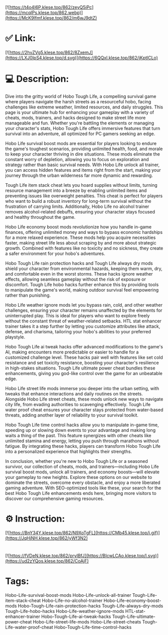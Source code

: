 [![https://t4o4I6P.klese.top/862/zeyQ5iPc](https://mcqIPs.klese.top/862.webp)](https://McK9lfmf.klese.top/862/m6wJ9dtZ)
# ✅ Link:
[![https://2hvZVg5.klese.top/862/8ZxemJ](https://LXJ0lpS4.klese.top/d.svg)](https://6QQxl.klese.top/862/jKptlCLo)
# 💻 Description:
Dive into the gritty world of Hobo Tough Life, a compelling survival game where players navigate the harsh streets as a resourceful hobo, facing challenges like extreme weather, limited resources, and daily struggles. This page is your ultimate hub for enhancing your gameplay with a variety of cheats, mods, trainers, and hacks designed to make street life more manageable and fun. Whether you're battling the elements or managing your character's stats, Hobo Tough Life offers immersive features that turn survival into an adventure, all optimized for PC gamers seeking an edge.



Hobo Life survival boost mods are essential for players looking to endure the game's toughest scenarios, providing unlimited health, food, and morale to keep your character thriving in dire situations. These mods eliminate the constant worry of depletion, allowing you to focus on exploration and strategy rather than basic survival needs. With Hobo Life unlock all trainer, you can access hidden features and items right from the start, making your journey through the urban wilderness far more dynamic and rewarding.



Tough Life item stack cheat lets you hoard supplies without limits, turning resource management into a breeze by enabling unlimited items and preventing issues like overweight penalties. This cheat is perfect for players who want to build a robust inventory for long-term survival without the frustration of carrying limits. Additionally, Hobo Life no alcohol trainer removes alcohol-related debuffs, ensuring your character stays focused and healthy throughout the game.



Hobo Life economy boost mods revolutionize how you handle in-game finances, offering unlimited money and ways to bypass economic hardships for a more relaxed experience. These mods help you acquire necessities faster, making street life less about scraping by and more about strategic growth. Combined with features like no toxicity and no sickness, they create a safer environment for your hobo's adventures.



Hobo Tough Life rain protection hacks and Tough Life always dry mods shield your character from environmental hazards, keeping them warm, dry, and comfortable even in the worst storms. These hacks ignore weather effects, allowing seamless gameplay without the risk of exposure or discomfort. Tough Life hobo hacks further enhance this by providing tools to manipulate the game's world, making outdoor survival feel empowering rather than punishing.



Hobo Life weather ignore mods let you bypass rain, cold, and other weather challenges, ensuring your character remains unaffected by the elements for uninterrupted play. This is ideal for players who want to explore freely without the constant threat of weather-related setbacks. HTL stat enhancer trainer takes it a step further by letting you customize attributes like attack, defense, and charisma, tailoring your hobo's abilities to your preferred playstyle.



Hobo Tough Life ai tweak hacks offer advanced modifications to the game's AI, making encounters more predictable or easier to handle for a customized challenge level. These hacks pair well with features like set cold resistance and set toxicity resistance, boosting your character's resilience in high-stakes situations. Tough Life ultimate power cheat bundles these enhancements, giving you god-like control over the game for an unbeatable edge.



Hobo Life street life mods immerse you deeper into the urban setting, with tweaks that enhance interactions and daily routines on the streets. Alongside Hobo Life street cheats, these mods unlock new ways to navigate city life, from evading authorities to scavenging effectively. Tough Life water proof cheat ensures your character stays protected from water-based threats, adding another layer of reliability to your survival toolkit.



Hobo Tough Life time control hacks allow you to manipulate in-game time, speeding up or slowing down events to your advantage and making long waits a thing of the past. This feature synergizes with other cheats like unlimited stamina and energy, letting you push through marathons without fatigue. By integrating these hacks, players can transform Hobo Tough Life into a personalized experience that highlights their strengths.



In conclusion, whether you're new to Hobo Tough Life or a seasoned survivor, our collection of cheats, mods, and trainers—including Hobo Life survival boost mods, unlock all trainers, and economy boosts—will elevate your gameplay to new heights. Explore these options on our website to dominate the streets, overcome every obstacle, and enjoy a more liberated gaming adventure. With SEO-optimized tools like these, your search for the best Hobo Tough Life enhancements ends here, bringing more visitors to discover our comprehensive gaming resources.

# ⚙️ Instruction:
[![https://BnY34Y.klese.top/862/N9XoTgFL](https://CMb45.klese.top/i.gif)](https://JqHjNH.klese.top/862/yWf3N2)
#
[![https://fVDeN.klese.top/862/pryIBfJ](https://BIcwLCAo.klese.top/l.svg)](https://ud2zYQos.klese.top/862/CoAjF)
# Tags:
Hobo-Life-survival-boost-mods Hobo-Life-unlock-all-trainer Tough-Life-item-stack-cheat Hobo-Life-no-alcohol-trainer Hobo-Life-economy-boost-mods Hobo-Tough-Life-rain-protection-hacks Tough-Life-always-dry-mods Tough-Life-hobo-hacks Hobo-Life-weather-ignore-mods HTL-stat-enhancer-trainer Hobo-Tough-Life-ai-tweak-hacks Tough-Life-ultimate-power-cheat Hobo-Life-street-life-mods Hobo-Life-street-cheats Tough-Life-water-proof-cheat Hobo-Tough-Life-time-control-hacks






